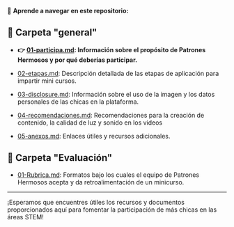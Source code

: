 🧭 **Aprende a navegar en este repositorio:**

## 📁 Carpeta "general"
- **👉 [01-participa.md](./General/01-participa.md): Información sobre el propósito de Patrones Hermosos y por qué deberías participar.**

- [02-etapas.md](./General/02-etapas.md): Descripción detallada de las etapas de aplicación para impartir mini cursos.

- [03-disclosure.md](./General/03-disclosure.md): Información sobre el uso de la imagen y los datos personales de las chicas en la plataforma.

- [04-recomendaciones.md](./General/04-recomendaciones.md): Recomendaciones para la creación de contenido, la calidad de luz y sonido en los videos

- [05-anexos.md](./General/05-anexos.md): Enlaces útiles y recursos adicionales.

## 📁 Carpeta "Evaluación"
- [01-Rubrica.md](./Evaluacion/01-Rubrica.md): Formatos bajo los cuales el equipo de Patrones Hermosos acepta y da retroalimentación de un minicurso.

---

¡Esperamos que encuentres útiles los recursos y documentos proporcionados aquí para fomentar la participación de más chicas en las áreas STEM!


